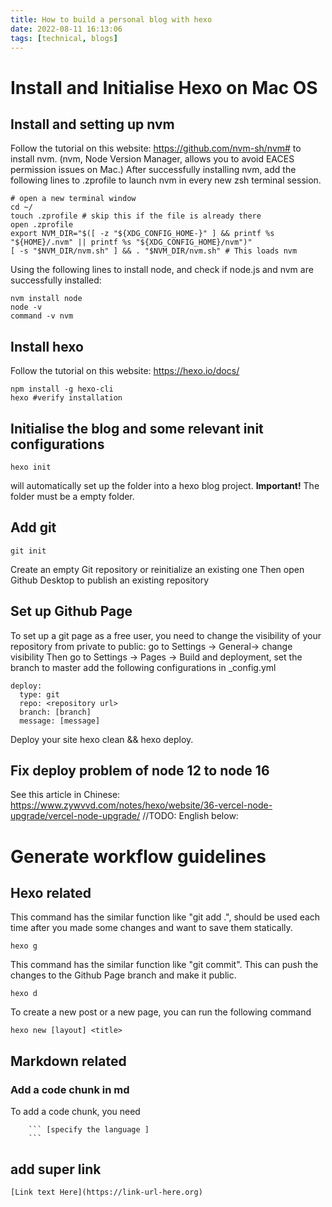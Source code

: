 ```yaml
---
title: How to build a personal blog with hexo
date: 2022-08-11 16:13:06
tags: [technical, blogs]
---
```

# Install and Initialise Hexo on Mac OS
## Install and setting up nvm 
Follow the tutorial on this website: https://github.com/nvm-sh/nvm# to install nvm. (nvm, Node Version Manager, allows you to avoid EACES permission issues on Mac.)
After successfully installing nvm, add the following lines to .zprofile to launch nvm in every new zsh terminal session.
```
# open a new terminal window
cd ~/
touch .zprofile # skip this if the file is already there 
open .zprofile
export NVM_DIR="$([ -z "${XDG_CONFIG_HOME-}" ] && printf %s "${HOME}/.nvm" || printf %s "${XDG_CONFIG_HOME}/nvm")"
[ -s "$NVM_DIR/nvm.sh" ] && . "$NVM_DIR/nvm.sh" # This loads nvm
```
Using the following lines to install node, and check if node.js and nvm are successfully installed:
```
nvm install node
node -v
command -v nvm
``` 
## Install hexo
Follow the tutorial on this website: https://hexo.io/docs/
```
npm install -g hexo-cli
hexo #verify installation
```
## Initialise the blog and some relevant init configurations
```
hexo init
```
will automatically set up the folder into a hexo blog project. **Important!** The folder must be a empty folder.
## Add git 
```
git init
```
Create an empty Git repository or reinitialize an existing one
Then open Github Desktop to publish an existing repository
## Set up Github Page
To set up a git page as a free user, you need to change the visibility of your repository from private to public: go to Settings -> General-> change visibility
Then go to Settings -> Pages -> Build and deployment, set the branch to master
add the following configurations in _config.yml
```
deploy:
  type: git
  repo: <repository url> 
  branch: [branch]
  message: [message]
```
Deploy your site hexo clean && hexo deploy.
## Fix deploy problem of node 12 to node 16
See this article in Chinese: https://www.zywvvd.com/notes/hexo/website/36-vercel-node-upgrade/vercel-node-upgrade/
//TODO: English below: 

# Generate workflow guidelines
## Hexo related
This command has the similar function like "git add .", should be used each time after you made some changes and want to save them statically.
```
hexo g
```
This command has the similar function like "git commit". This can push the changes to the Github Page branch and make it public.
```
hexo d
```
To create a new post or a new page, you can run the following command
```
hexo new [layout] <title>
```
## Markdown related
### Add a code chunk in md
To add a code chunk, you need 
```
    ``` [specify the language ]
    ```
```

## add super link
```
[Link text Here](https://link-url-here.org)
```